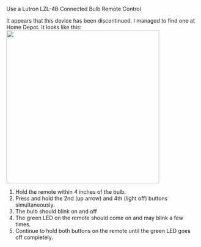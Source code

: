 Use a Lutron LZL-4B Connected Bulb Remote Control

It appears that this device has been discontinued. I managed to find one at Home Depot.
It looks like this: <img src="https://raw.githubusercontent.com/mozilla-iot/wiki/master/Photos/lutron-light-bulbs-changers-adapters-lzl-4b-wh-l01-c3_1000.jpg" width="400">

1. Hold the remote within 4 inches of the bulb.
1. Press and hold the 2nd (up arrow) and 4th (light off) buttons simultaneously.
1. The bulb should blink on and off
1. The green LED on the remote should come on and may blink a few times.
1. Continue to hold both buttons on the remote until the green LED goes off completely.
